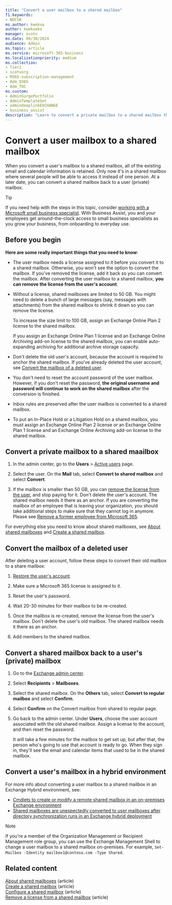```yaml
---
title: "Convert a user mailbox to a shared mailbox"
f1.keywords:
- NOCSH
ms.author: kwekua
author: kwekuako
manager: scotv
ms.date: 09/30/2024
audience: Admin
ms.topic: article
ms.service: microsoft-365-business
ms.localizationpriority: medium
ms.collection:
- Tier2
- scotvorg
- M365-subscription-management
- Adm_O365
- Adm_TOC
ms.custom:
- AdminSurgePortfolio
- AdminTemplateSet
- admindeeplinkEXCHANGE
- business_assist
description: "Learn to convert a private mailbox to a shared mailbox that can be accessed by several people instead of by just one person."
---
```


# Convert a user mailbox to a shared mailbox

When you convert a user's mailbox to a shared mailbox, all of the existing email and calendar information is retained. Only now it's in a shared mailbox where several people will be able to access it instead of one person. At a later date, you can convert a shared mailbox back to a user (private) mailbox.

> [!TIP]
> If you need help with the steps in this topic, consider [working with a Microsoft small business specialist](https://go.microsoft.com/fwlink/?linkid=2186871). With Business Assist, you and your employees get around-the-clock access to small business specialists as you grow your business, from onboarding to everyday use.

## Before you begin

**Here are some really important things that you need to know**:

- The user mailbox needs a license assigned to it before you convert it to a shared mailbox. Otherwise, you won't see the option to convert the mailbox. If you've removed the license, add it back so you can convert the mailbox. After converting the user mailbox to a shared mailbox, **you can remove the license from the user's account**.

- Without a license, shared mailboxes are limited to 50 GB. You might need to delete a bunch of large messages (say, messages with attachments) from the shared mailbox to shrink it down so you can remove the license.

  To increase the size limit to 100 GB, assign an Exchange Online Plan 2 license to the shared mailbox.

  If you assign an Exchange Online Plan 1 license and an Exchange Online Archiving add-on license to the shared mailbox, you can enable auto-expanding archiving for additional archive storage capacity.

- Don't delete the old user's account, because the account is required to anchor the shared mailbox. If you've already deleted the user account, see [Convert the mailbox of a deleted user](#convert-the-mailbox-of-a-deleted-user).

- You don't need to reset the account password of the user mailbox. However, if you don't reset the password, **the original username and password will continue to work on the shared mailbox** after the conversion is finished.

- Inbox rules are preserved after the user mailbox is converted to a shared mailbox.

- To put an In-Place Hold or a Litigation Hold on a shared mailbox, you must assign an Exchange Online Plan 2 license *or* an Exchange Online Plan 1 license and an Exchange Online Archiving add-on license to the shared mailbox.

## Convert a private mailbox to a shared maailbox

1. In the admin center, go to the **Users** \> <a href="https://go.microsoft.com/fwlink/p/?linkid=834822" target="_blank">Active users</a> page.

2. Select the user. On the **Mail** tab, select **Convert to shared mailbox** and select **Convert**.

3. If the mailbox is smaller than 50 GB, you can [remove the license from the user](../manage/assign-licenses-to-users.md), and stop paying for it. Don't delete the user's account. The shared mailbox needs it there as an anchor. If you are converting the mailbox of an employee that is leaving your organization, you should take additional steps to make sure that they cannot log in anymore. Please see [Remove a former employee from Microsoft 365](../add-users/remove-former-employee.md).

For everything else you need to know about shared mailboxes, see [About shared mailboxes](about-shared-mailboxes.md) and [Create a shared mailbox](create-a-shared-mailbox.md).

## Convert the mailbox of a deleted user

After deleting a user account, follow these steps to convert their old mailbox to a share mailbox:

1. [Restore the user's account](../add-users/restore-user.md).

2. Make sure a Microsoft 365 license is assigned to it.

3. Reset the user's password.

4. Wait 20-30 minutes for their mailbox to be re-created.

5. Once the mailbox is re-created, remove the license from the user's mailbox. Don't delete the user's old mailbox. The shared mailbox needs it there as an anchor.

6. Add members to the shared mailbox.

## Convert a shared mailbox back to a user's (private) mailbox

1. Go to the <a href="https://go.microsoft.com/fwlink/p/?linkid=2059104" target="_blank">Exchange admin center</a>.

2. Select **Recipients** \> **Mailboxes**.

3. Select the shared mailbox. On the **Others** tab, select **Convert to regular mailbox** and select **Confirm**.

4. Select **Confirm** on the Convert mailbox from shared to regular page.

5. Go back to the admin center. Under **Users**, choose the user account associated with the old shared mailbox. Assign a license to the account, and then reset the password.

   It will take a few minutes for the mailbox to get set up, but after that, the person who's going to use that account is ready to go. When they sign in, they'll see the email and calendar items that used to be in the shared mailbox.

## Convert a user's mailbox in a hybrid environment

For more info about converting a user mailbox to a shared mailbox in an Exchange Hybrid environment, see:

- [Cmdlets to create or modify a remote shared mailbox in an on-premises Exchange environment](https://support.microsoft.com/office/cmdlets-to-create-or-modify-a-remote-shared-mailbox-in-an-on-premises-exchange-environment-9e83fb59-c001-729c-a4c0-b2964c154b49)
- [Shared mailboxes are unexpectedly converted to user mailboxes after directory synchronization runs in an Exchange hybrid deployment](/exchange/troubleshoot/user-and-shared-mailboxes/shared-mailboxes-unexpectedly-converted-to-user-mailboxes)

> [!NOTE]
> If you're a member of the Organization Management or Recipient Management role group, you can use the Exchange Management Shell to change a user mailbox to a shared mailbox on-premises. For example, `Set-Mailbox -Identity mailbox1@contoso.com -Type Shared`.

## Related content

[About shared mailboxes](about-shared-mailboxes.md) (article)\
[Create a shared mailbox](create-a-shared-mailbox.md) (article)\
[Configure a shared mailbox](configure-a-shared-mailbox.md) (article)\
[Remove a license from a shared mailbox](remove-license-from-shared-mailbox.md) (article)
